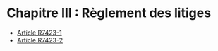 # Chapitre III : Règlement des litiges

* [Article R7423-1](./LEGIARTI000018520946.md)
* [Article R7423-2](./LEGIARTI000018520944.md)
